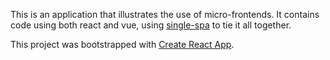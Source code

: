 This is an application that illustrates the use of micro-frontends. It contains code using both react and vue, using [single-spa](https://github.com/CanopyTax/single-spa) to tie it all together. 

This project was bootstrapped with [Create React App](https://github.com/facebookincubator/create-react-app).